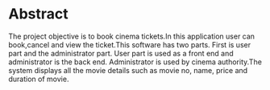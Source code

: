 # Abstract


The project objective  is to book cinema tickets.In this application user can book,cancel and view the ticket.This software has two parts. First is user part and the administrator part. User part is used as a front end and administrator is the back end. Administrator is used by cinema authority.The system displays all the movie details such as movie no, name, price and duration of movie.
